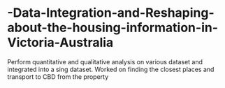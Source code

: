 # -Data-Integration-and-Reshaping-about-the-housing-information-in-Victoria-Australia
Perform quantitative and qualitative analysis on various dataset and integrated into a sing dataset. Worked on finding the closest places and transport to CBD from the property

